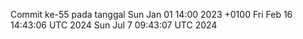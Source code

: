 Commit ke-55 pada tanggal Sun Jan 01 14:00 2023 +0100
Fri Feb 16 14:43:06 UTC 2024
Sun Jul  7 09:43:07 UTC 2024
